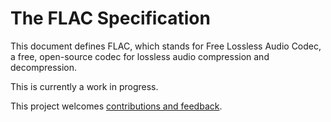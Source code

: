 # The FLAC Specification

This document defines FLAC, which stands for Free Lossless Audio Codec, a free, open-source codec for lossless audio compression and decompression.

This is currently a work in progress.

This project welcomes [contributions and feedback](CONTRIBUTING.md).
